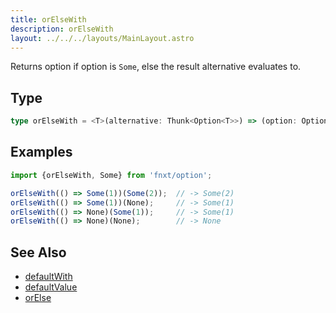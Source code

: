```yaml
---
title: orElseWith
description: orElseWith
layout: ../../../layouts/MainLayout.astro
---
```


Returns option if option is `Some`, else the result alternative evaluates to.

## Type
```ts
type orElseWith = <T>(alternative: Thunk<Option<T>>) => (option: Option<T>) => Option<T>
```

## Examples
```ts
import {orElseWith, Some} from 'fnxt/option';

orElseWith(() => Some(1))(Some(2));  // -> Some(2)
orElseWith(() => Some(1))(None);     // -> Some(1)
orElseWith(() => None)(Some(1));     // -> Some(1)
orElseWith(() => None)(None);        // -> None
```


## See Also


- [defaultWith](/core/en/option/defaultWith)
- [defaultValue](/core/en/option/defaultValue)
- [orElse](/core/en/option/orElse)
